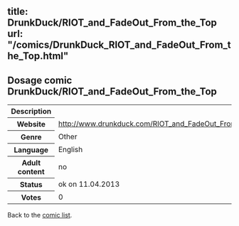 title: DrunkDuck/RIOT_and_FadeOut_From_the_Top
url: "/comics/DrunkDuck_RIOT_and_FadeOut_From_the_Top.html"
---
Dosage comic DrunkDuck/RIOT_and_FadeOut_From_the_Top
-----------------------------------------

<table class="comicinfo">
<tr>
<th>Description</th><td></td>
</tr>
<tr>
<th>Website</th><td><a href="http://www.drunkduck.com/RIOT_and_FadeOut_From_the_Top/">http://www.drunkduck.com/RIOT_and_FadeOut_From_the_Top/</a></td>
</tr>
<tr>
<th>Genre</th><td>Other</td>
</tr>
<tr>
<th>Language</th><td>English</td>
</tr>
<tr>
<th>Adult content</th><td>no</td>
</tr>
<tr>
<th>Status</th><td>ok on 11.04.2013</td>
</tr>
<tr>
<th>Votes</th><td>0</div></td>
</tr>
</table>

Back to the [comic list](../comic-index.html).
